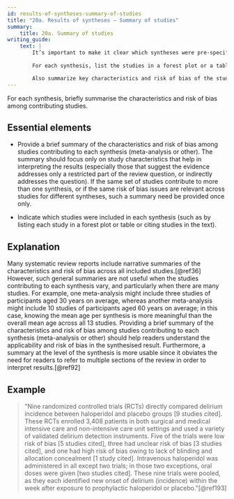 ```yaml
---
id: results-of-syntheses-summary-of-studies
title: "20a. Results of syntheses – Summary of studies"
summary:
    title: 20a. Summary of studies
writing_guide:
    text: |
        It’s important to make it clear which syntheses were pre-specified in your protocol, and which were not.
        
        For each synthesis, list the studies in a forest plot or a table.   

        Also summarize key characteristics and risk of bias of the studies in each synthesis. This should focus on the factors which help interpret the results of the synthesis.  For example, some syntheses won’t answer the review question completely or will only indirectly address the review question.  
---
```


For each synthesis, briefly summarise the characteristics and risk of bias among contributing studies.

## Essential elements

-   Provide a brief summary of the characteristics and risk of bias
    among studies contributing to each synthesis (meta-analysis or
    other). The summary should focus only on study characteristics that
    help in interpreting the results (especially those that suggest the
    evidence addresses only a restricted part of the review question, or
    indirectly addresses the question). If the same set of studies
    contribute to more than one synthesis, or if the same risk of bias
    issues are relevant across studies for different syntheses, such a
    summary need be provided once only.

-   Indicate which studies were included in each synthesis (such as by
    listing each study in a forest plot or table or citing studies in
    the text).

## Explanation 

Many systematic review reports include narrative
summaries of the characteristics and risk of bias across all included
studies.[@ref36] However, such general summaries are not useful when the
studies contributing to each synthesis vary, and particularly when there
are many studies. For example, one meta-analysis might include three
studies of participants aged 30 years on average, whereas another
meta-analysis might include 10 studies of participants aged 60 years on
average; in this case, knowing the mean age per synthesis is more
meaningful than the overall mean age across all 13 studies. Providing a
brief summary of the characteristics and risk of bias among studies
contributing to each synthesis (meta-analysis or other) should help
readers understand the applicability and risk of bias in the synthesised
result. Furthermore, a summary at the level of the synthesis is more
usable since it obviates the need for readers to refer to multiple
sections of the review in order to interpret results.[@ref92]

## Example

> "Nine randomized controlled trials (RCTs) directly compared delirium
incidence between haloperidol and placebo groups \[9 studies cited\].
These RCTs enrolled 3,408 patients in both surgical and medical
intensive care and non-intensive care unit settings and used a variety
of validated delirium detection instruments. Five of the trials were low
risk of bias \[5 studies cited\], three had unclear risk of bias \[3
studies cited\], and one had high risk of bias owing to lack of blinding
and allocation concealment \[1 study cited\]. Intravenous haloperidol
was administered in all except two trials; in those two exceptions, oral
doses were given \[two studies cited\]. These nine trials were pooled,
as they each identified new onset of delirium (incidence) within the
week after exposure to prophylactic haloperidol or placebo."[@ref193]